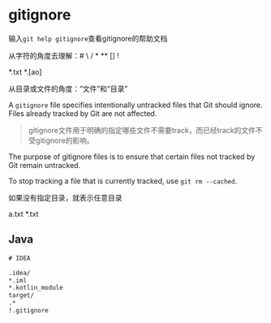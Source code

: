 # gitignore

输入`git help gitignore`查看gitignore的帮助文档


从字符的角度去理解：#   \    /  *  **  []  ! 

*.txt
*.[ao]

从目录或文件的角度：“文件”和“目录”


A `gitignore` file specifies intentionally untracked files that Git should ignore. Files already tracked by Git are not affected.

> gitignore文件用于明确的指定哪些文件不需要track，而已经track的文件不受gitignore的影响。


The purpose of gitignore files is to ensure that certain files not tracked by Git remain untracked.

To stop tracking a file that is currently tracked, use `git rm --cached`.

如果没有指定目录，就表示任意目录

a.txt
*.txt

## Java

```txt
# IDEA

.idea/
*.iml
*.kotlin_module
target/
.*
!.gitignore
```
